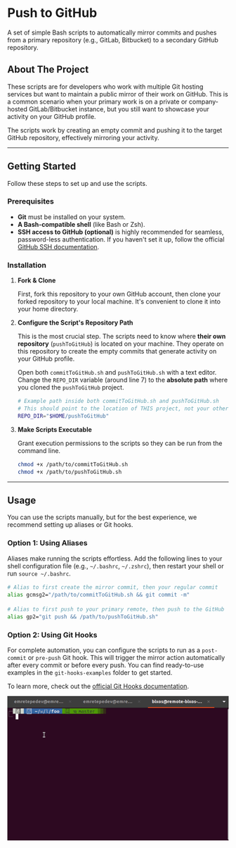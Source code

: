 # Push to GitHub

A set of simple Bash scripts to automatically mirror commits and pushes from a primary repository (e.g., GitLab, Bitbucket) to a secondary GitHub repository.

## About The Project

These scripts are for developers who work with multiple Git hosting services but want to maintain a public mirror of their work on GitHub. This is a common scenario when your primary work is on a private or company-hosted GitLab/Bitbucket instance, but you still want to showcase your activity on your GitHub profile.

The scripts work by creating an empty commit and pushing it to the target GitHub repository, effectively mirroring your activity.

---

## Getting Started

Follow these steps to set up and use the scripts.

### Prerequisites

- **Git** must be installed on your system.
- **A Bash-compatible shell** (like Bash or Zsh).
- **SSH access to GitHub (optional)** is highly recommended for seamless, password-less authentication. If you haven't set it up, follow the official [GitHub SSH documentation](https://docs.github.com/en/authentication/connecting-to-github-with-ssh).

### Installation

1.  **Fork & Clone**

    First, fork this repository to your own GitHub account, then clone your forked repository to your local machine. It's convenient to clone it into your home directory.

2.  **Configure the Script's Repository Path**

    This is the most crucial step. The scripts need to know where **their own repository** (`pushToGitHub`) is located on your machine. They operate on this repository to create the empty commits that generate activity on your GitHub profile.

    Open both `commitToGitHub.sh` and `pushToGitHub.sh` with a text editor. Change the `REPO_DIR` variable (around line 7) to the **absolute path** where you cloned the `pushToGitHub` project.

    ```bash
    # Example path inside both commitToGitHub.sh and pushToGitHub.sh
    # This should point to the location of THIS project, not your other projects.
    REPO_DIR="$HOME/pushToGitHub"
    ```

3.  **Make Scripts Executable**

    Grant execution permissions to the scripts so they can be run from the command line.

    ```bash
    chmod +x /path/to/commitToGitHub.sh
    chmod +x /path/to/pushToGitHub.sh
    ```

---

## Usage

You can use the scripts manually, but for the best experience, we recommend setting up aliases or Git hooks.

### Option 1: Using Aliases

Aliases make running the scripts effortless. Add the following lines to your shell configuration file (e.g., `~/.bashrc`, `~/.zshrc`), then restart your shell or run `source ~/.bashrc`.

```bash
# Alias to first create the mirror commit, then your regular commit
alias gcmsg2="/path/to/commitToGitHub.sh && git commit -m"

# Alias to first push to your primary remote, then push to the GitHub
alias gp2="git push && /path/to/pushToGitHub.sh"
```

### Option 2: Using Git Hooks

For complete automation, you can configure the scripts to run as a `post-commit` or `pre-push` Git hook. This will trigger the mirror action automatically after every commit or before every push. You can find ready-to-use examples in the `git-hooks-examples` folder to get started.

To learn more, check out the [official Git Hooks documentation](https://git-scm.com/book/en/v2/Customizing-Git-Git-Hooks).

![tutorial](tutorial.gif)
